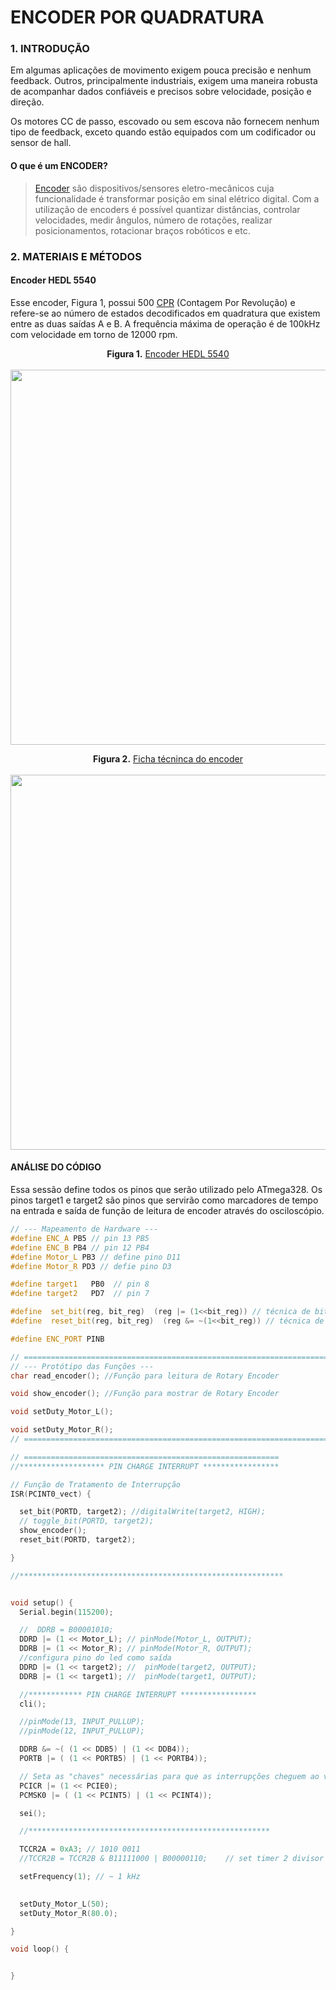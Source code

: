 # ENCODER POR QUADRATURA

### 1. INTRODUÇÃO
Em algumas aplicações de movimento exigem pouca precisão e nenhum feedback. Outros, principalmente industriais, exigem uma maneira robusta de acompanhar dados confiáveis e precisos sobre velocidade, posição e direção.

Os motores CC de passo, escovado ou sem escova não fornecem nenhum tipo de feedback, exceto quando estão equipados com um codificador ou sensor de hall.

#### O que é um ENCODER? </b> </b>

> [Encoder](https://www.hitecnologia.com.br/blog/o-que-%C3%A9-encoder-para-que-serve-como-escolher-como-interfacear) são dispositivos/sensores eletro-mecânicos cuja funcionalidade é transformar posição em sinal elétrico digital. Com a utilização de encoders é possível quantizar distâncias, controlar velocidades, medir ângulos, número de rotações, realizar posicionamentos, rotacionar braços robóticos e etc.

### 2. MATERIAIS E MÉTODOS


#### Encoder HEDL 5540

Esse encoder, Figura 1, possui 500 [CPR](https://www.cuidevices.com/blog/what-is-encoder-ppr-cpr-and-lpr) (Contagem Por Revolução) e refere-se ao número de estados decodificados em quadratura que existem entre as duas saídas A e B. A frequência máxima de operação é de 100kHz com velocidade em torno de 12000 rpm.


<p align="center">
 <b>Figura 1.</b>
 <a href="#">Encoder HEDL 5540</a> 
 <br><br>
<img src="https://user-images.githubusercontent.com/42541528/68326961-382b7080-00ab-11ea-95a4-aa0eb6415b51.png" width="600" heigth="600"> 
</p>


<p align="center">
 <b>Figura 2.</b>
 <a href="#">Ficha técninca do encoder</a> 
 <br><br>
<img src="https://user-images.githubusercontent.com/42541528/68327411-0f57ab00-00ac-11ea-9560-f6f9de8a119e.png" width="600" heigth="600"> 
</p>

#### ANÁLISE DO CÓDIGO

Essa sessão define todos os pinos que serão utilizado pelo ATmega328. Os pinos target1 e target2 são pinos que 
servirão como marcadores de tempo na entrada e saída de função de leitura de encoder através do osciloscópio.

``` ino
// --- Mapeamento de Hardware ---
#define ENC_A PB5 // pin 13 PB5
#define ENC_B PB4 // pin 12 PB4
#define Motor_L PB3 // define pino D11
#define Motor_R PD3 // defie pino D3

#define target1   PB0  // pin 8
#define target2   PD7  // pin 7

#define  set_bit(reg, bit_reg)  (reg |= (1<<bit_reg)) // técnica de bitwise para ativar o reg especifico
#define  reset_bit(reg, bit_reg)  (reg &= ~(1<<bit_reg)) // técnica de bitwise para limpar o reg especifico

#define ENC_PORT PINB

```

``` ino
// ========================================================================================================
// --- Protótipo das Funções ---
char read_encoder(); //Função para leitura de Rotary Encoder

void show_encoder(); //Função para mostrar de Rotary Encoder

void setDuty_Motor_L();

void setDuty_Motor_R();
// ========================================================================================================
```

``` ino
// =========================================================
//******************* PIN CHARGE INTERRUPT *****************

// Função de Tratamento de Interrupção
ISR(PCINT0_vect) {

  set_bit(PORTD, target2); //digitalWrite(target2, HIGH);
  // toggle_bit(PORTD, target2);
  show_encoder();
  reset_bit(PORTD, target2);

}

//***********************************************************
```

``` ino

void setup() {
  Serial.begin(115200);

  //  DDRB = B00001010;
  DDRD |= (1 << Motor_L); // pinMode(Motor_L, OUTPUT);
  DDRB |= (1 << Motor_R); // pinMode(Motor_R, OUTPUT);
  //configura pino do led como saída
  DDRD |= (1 << target2); //  pinMode(target2, OUTPUT);
  DDRB |= (1 << target1); //  pinMode(target1, OUTPUT);

  //************ PIN CHARGE INTERRUPT *****************
  cli();

  //pinMode(13, INPUT_PULLUP);
  //pinMode(12, INPUT_PULLUP);

  DDRB &= ~( (1 << DDB5) | (1 << DDB4));
  PORTB |= ( (1 << PORTB5) | (1 << PORTB4));

  // Seta as "chaves" necessárias para que as interrupções cheguem ao vetor;
  PCICR |= (1 << PCIE0);
  PCMSK0 |= ( (1 << PCINT5) | (1 << PCINT4));

  sei();

  //******************************************************

  TCCR2A = 0xA3; // 1010 0011
  //TCCR2B = TCCR2B & B11111000 | B00000110;    // set timer 2 divisor to   256 for PWM frequency of   122.55 Hz

  setFrequency(1); // ~ 1 kHz

  
  setDuty_Motor_L(50);  
  setDuty_Motor_R(80.0);

}
```

``` ino
void loop() {


}
```


